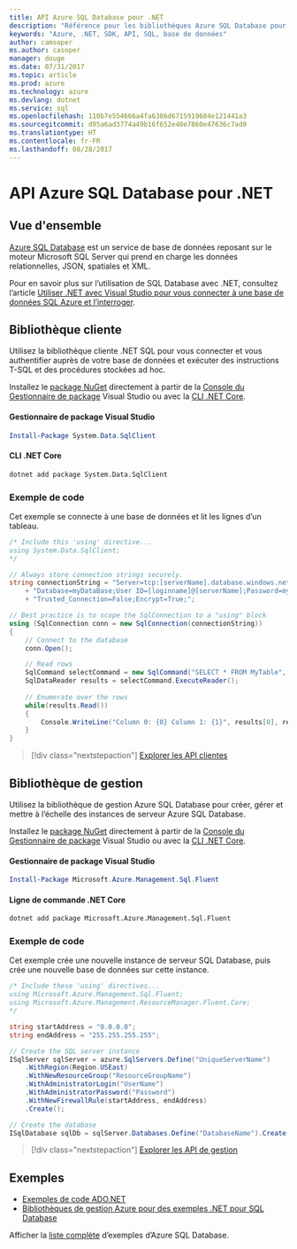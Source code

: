 ```yaml
---
title: API Azure SQL Database pour .NET
description: "Référence pour les bibliothèques Azure SQL Database pour .NET"
keywords: "Azure, .NET, SDK, API, SQL, base de données"
author: camsoper
ms.author: casoper
manager: douge
ms.date: 07/31/2017
ms.topic: article
ms.prod: azure
ms.technology: azure
ms.devlang: dotnet
ms.service: sql
ms.openlocfilehash: 110b7e554666a4fa6386d6715919684e121441a3
ms.sourcegitcommit: d95a6ad3774a49b16f652e40e7860e47636c7ad0
ms.translationtype: HT
ms.contentlocale: fr-FR
ms.lasthandoff: 08/28/2017
---
```

# <a name="azure-sql-database-apis-for-net"></a>API Azure SQL Database pour .NET

## <a name="overview"></a>Vue d'ensemble

[Azure SQL Database](https://docs.microsoft.com/azure/sql-database/sql-database-technical-overview) est un service de base de données reposant sur le moteur Microsoft SQL Server qui prend en charge les données relationnelles, JSON, spatiales et XML. 

Pour en savoir plus sur l’utilisation de SQL Database avec .NET, consultez l’article [Utiliser .NET avec Visual Studio pour vous connecter à une base de données SQL Azure et l’interroger](https://docs.microsoft.com/azure/sql-database/sql-database-connect-query-dotnet-visual-studio).

## <a name="client-library"></a>Bibliothèque cliente

Utilisez la bibliothèque cliente .NET SQL pour vous connecter et vous authentifier auprès de votre base de données et exécuter des instructions T-SQL et des procédures stockées ad hoc.

Installez le [package NuGet]( https://www.nuget.org/packages/System.Data.SqlClient) directement à partir de la [Console du Gestionnaire de package](https://docs.microsoft.com/nuget/tools/package-manager-console) Visual Studio ou avec la [CLI .NET Core](https://docs.microsoft.com/en-us/dotnet/core/tools/dotnet-add-package).

#### <a name="visual-studio-package-manager"></a>Gestionnaire de package Visual Studio

```powershell
Install-Package System.Data.SqlClient
```

#### <a name="net-core-cli"></a>CLI .NET Core

```bash
dotnet add package System.Data.SqlClient
```

### <a name="code-example"></a>Exemple de code

Cet exemple se connecte à une base de données et lit les lignes d’un tableau.

```csharp
/* Include this 'using' directive...
using System.Data.SqlClient;
*/

// Always store connection strings securely. 
string connectionString = "Server=tcp:[serverName].database.windows.net;" 
    + "Database=myDataBase;User ID=[loginname]@[serverName];Password=myPassword;"
    + "Trusted_Connection=False;Encrypt=True;";

// Best practice is to scope the SqlConnection to a "using" block
using (SqlConnection conn = new SqlConnection(connectionString))
{
    // Connect to the database
    conn.Open();

    // Read rows
    SqlCommand selectCommand = new SqlCommand("SELECT * FROM MyTable", conn);
    SqlDataReader results = selectCommand.ExecuteReader();
    
    // Enumerate over the rows
    while(results.Read())
    {
        Console.WriteLine("Column 0: {0} Column 1: {1}", results[0], results[1]);
    }
}
```

> [!div class="nextstepaction"]
> [Explorer les API clientes](/dotnet/api/overview/azure/sql/client)

## <a name="management-library"></a>Bibliothèque de gestion

Utilisez la bibliothèque de gestion Azure SQL Database pour créer, gérer et mettre à l’échelle des instances de serveur Azure SQL Database.

Installez le [package NuGet](https://www.nuget.org/packages/Microsoft.Azure.Management.Sql.Fluent/) directement à partir de la [Console du Gestionnaire de package](https://docs.microsoft.com/nuget/tools/package-manager-console) Visual Studio ou avec la [CLI .NET Core](https://docs.microsoft.com/dotnet/core/tools/dotnet-add-package).

#### <a name="visual-studio-package-manager"></a>Gestionnaire de package Visual Studio

```powershell
Install-Package Microsoft.Azure.Management.Sql.Fluent
``` 

#### <a name="net-core-command-line"></a>Ligne de commande .NET Core

```bash
dotnet add package Microsoft.Azure.Management.Sql.Fluent
```

### <a name="code-example"></a>Exemple de code

Cet exemple crée une nouvelle instance de serveur SQL Database, puis crée une nouvelle base de données sur cette instance.

```csharp
/* Include these 'using' directives...
using Microsoft.Azure.Management.Sql.Fluent;
using Microsoft.Azure.Management.ResourceManager.Fluent.Core;
*/

string startAddress = "0.0.0.0";
string endAddress = "255.255.255.255";

// Create the SQL server instance
ISqlServer sqlServer = azure.SqlServers.Define("UniqueServerName")
    .WithRegion(Region.USEast)
    .WithNewResourceGroup("ResourceGroupName")
    .WithAdministratorLogin("UserName")
    .WithAdministratorPassword("Password")
    .WithNewFirewallRule(startAddress, endAddress)
    .Create();

// Create the database
ISqlDatabase sqlDb = sqlServer.Databases.Define("DatabaseName").Create();
```

> [!div class="nextstepaction"]
> [Explorer les API de gestion](/dotnet/api/overview/azure/sql/management)

## <a name="samples"></a>Exemples

- [Exemples de code ADO.NET](/dotnet/framework/data/adonet/ado-net-code-examples)
- [Bibliothèques de gestion Azure pour des exemples .NET pour SQL Database](/dotnet/azure/dotnet-sdk-azure-sql-database-samples)

Afficher la [liste complète](https://azure.microsoft.com/en-us/resources/samples/?platform=dotnet&term=sql+database) d’exemples d’Azure SQL Database.

